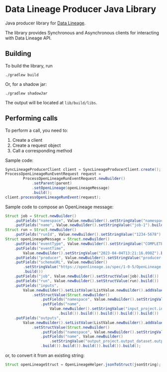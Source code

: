 # Data Lineage Producer Java Library

Java producer library for [Data Lineage][product-docs]. 

[product-docs]: https://cloud.google.com/data-catalog/docs/data-lineage/
The library provides Synchronous and Asynchronous clients for interacting with Data Lineage API.

## Building
To build the library, run
```
./gradlew build
```
Or, for a shadow jar:
```
./gradlew shadowJar
```

The output will be located at `lib/build/libs`.
## Performing calls
To perform a call, you need to:
1. Create a client
2. Create a request object
3. Call a corresponding method

Sample code:
```java
SyncLineageProducerClient client = SyncLineageProducerClient.create();
ProcessOpenLineageRunEventRequest request =
        ProcessOpenLineageRunEventRequest.newBuilder()
            .setParent(parent)
            .setOpenLineage(openLineageMessage)
            .build();
client.processOpenLineageRunEvent(request);
```

Sample code to compose an OpenLineage message:
```java
Struct job = Struct.newBuilder()
    .putFields("namespace", Value.newBuilder().setStringValue("namespace-1").build())
    .putFields("name", Value.newBuilder().setStringValue("job-1").build()).build();
Struct run = Struct.newBuilder()
    .putFields("runId", Value.newBuilder().setStringValue("1234-5678").build()).build();
Struct openLineageMessage = Struct.newBuilder()
    .putFields("eventType", Value.newBuilder().setStringValue("COMPLETE").build())
    .putFields("eventTime",
        Value.newBuilder().setStringValue("2023-04-04T13:21:16.098Z").build())
    .putFields("producer", Value.newBuilder().setStringValue("producer-1").build())
    .putFields("schemaURL", Value.newBuilder()
        .setStringValue("https://openlineage.io/spec/1-0-5/OpenLineage.json#/$defs/RunEvent")
        .build())
    .putFields("job", Value.newBuilder().setStructValue(job).build())
    .putFields("run", Value.newBuilder().setStructValue(run).build())
    .putFields("inputs",
        Value.newBuilder().setListValue(ListValue.newBuilder().addValues(Value.newBuilder()
            .setStructValue(Struct.newBuilder()
                .putFields("namespace", Value.newBuilder().setStringValue("bigquery").build())
                .putFields("name",
                    Value.newBuilder().setStringValue("input_project.input_dataset.input_table")
                        .build()).build()).build()).build()).build())
    .putFields("outputs",
        Value.newBuilder().setListValue(ListValue.newBuilder().addValues(Value.newBuilder()
            .setStructValue(Struct.newBuilder()
                .putFields("namespace", Value.newBuilder().setStringValue("bigquery").build())
                .putFields("name", Value.newBuilder()
                    .setStringValue("output_project.output_dataset.output_table").build())
                .build()).build()).build()).build()).build();
```

or, to convert it from an existing string:

```java
Struct openLineageStruct = OpenLineageHelper.jsonToStruct(jsonString);
```